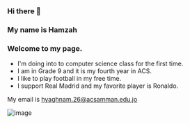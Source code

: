 ### Hi there 👋


### My name is Hamzah
### Welcome to my page.

- I'm doing into to computer science class for the first time.
- I am in Grade 9 and it is my fourth year in ACS.
- I like to play football in my free time.
- I support Real Madrid and my favorite player is Ronaldo.

My email is hyaghnam.26@acsamman.edu.jo


![image](https://user-images.githubusercontent.com/123442256/214226561-7c746da0-930b-4289-9c67-10079f67c66d.png)
